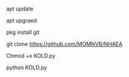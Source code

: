 
apt update

apt upgraed
 
pkg install git 

git clone https://github.com/MOMNVB/NHAEA

Chmod +x KOLD.py

python KOLD.py
